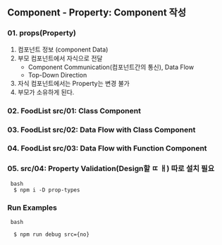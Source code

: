 ## Component - Property: Component 작성

### 01. props(Property)
1. 컴포넌트 정보 (component Data)  
2. 부모 컴포넌트에서 자식으로 전달  
    - Component Communication(컴포넌트간의 통신), Data Flow
    - Top-Down Direction
3. 자식 컴포넌트에서는 Property는 변경 불가
4. 부모가 소유하게 된다.

### 02. FoodList src/01: Class Component

### 03. FoodList src/02: Data Flow with Class Component

### 04. FoodList src/03: Data Flow with Function Component

### 05. src/04: Property Validation(Design할 ㄸ ㅐ) 따로 설치 필요
```
 bash
  $ npm i -D prop-types
```

### Run Examples
```
 bash
  
  $ npm run debug src={no}

```